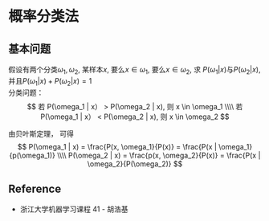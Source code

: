 # 概率分类法

## 基本问题
假设有两个分类$\omega_1, \omega_2$, 某样本$x$, 要么$x \in \omega_1$, 要么$x \in \omega_2$, 求 $P(\omega_1 | x)$与$P(\omega_2 | x)$, 并且$P(\omega_1 | x) + P(\omega_2 | x) = 1$  
分类问题：
$$
若 P(\omega_1 | x） > P(\omega_2 | x), 则 x \in \omega_1 \\\\
若 P(\omega_1 | x） < P(\omega_2 | x), 则 x \in \omega_2
$$

由贝叶斯定理， 可得
$$
P(\omega_1 | x) = \frac{P(x, \omega_1}{P(x)} = \frac{P(x | \omega_1}{p(\omega_1)} \\\\
P(\omega_2 | x) = \frac{p(x, \omega_2}{P(x)} = \frac{P(x | \omega_2}{P(\omega_2)}
$$


## Reference
* 浙江大学机器学习课程 41 - 胡浩基
